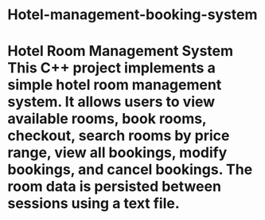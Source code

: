 # Hotel-management-booking-system
# Hotel Room Management System  This C++ project implements a simple hotel room management system. It allows users to view available rooms, book rooms, checkout, search rooms by price range, view all bookings, modify bookings, and cancel bookings.  The room data is persisted between sessions using a text file.
